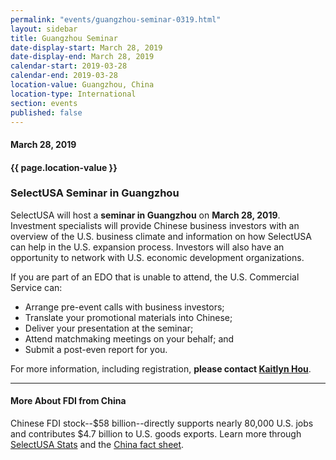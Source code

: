 ```yaml
---
permalink: "events/guangzhou-seminar-0319.html"
layout: sidebar
title: Guangzhou Seminar
date-display-start: March 28, 2019
date-display-end: March 28, 2019
calendar-start: 2019-03-28
calendar-end: 2019-03-28
location-value: Guangzhou, China
location-type: International
section: events
published: false
---
```


#### March 28, 2019

#### {{ page.location-value }}

### SelectUSA Seminar in Guangzhou

SelectUSA will host a **seminar in Guangzhou** on **March 28, 2019**. Investment specialists will provide Chinese business investors with an overview of the U.S. business climate and information on how SelectUSA can help in the U.S. expansion process. Investors will also have an opportunity to network with U.S. economic development organizations.

If you are part of an EDO that is unable to attend, the U.S. Commercial Service can:

* Arrange pre-event calls with business investors;
* Translate your promotional materials into Chinese;
* Deliver your presentation at the seminar;
* Attend matchmaking meetings on your behalf; and
* Submit a post-even report for you.

For more information, including registration, **please contact [Kaitlyn Hou](mailto:yao.hou@trade.gov)**.

---

#### More About FDI from China

Chinese FDI stock--$58 billion--directly supports nearly 80,000 U.S. jobs and contributes $4.7 billion to U.S. goods exports. Learn more through [SelectUSA Stats](https://www.selectusa.gov/selectusa-stats) and the [China fact sheet](https://www.selectusa.gov/country-fact-sheet/China).
